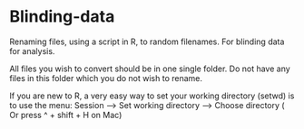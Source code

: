 # Blinding-data
Renaming files, using a script in R, to random filenames. For blinding data for analysis. 

All files you wish to convert should be in one single folder. Do not have any files in this folder which you do not wish to rename. 

If you are new to R, a very easy way to set your working directory (setwd) is to use the menu: Session --> Set working directory --> Choose directory ( Or press ^ + shift + H on Mac) 

